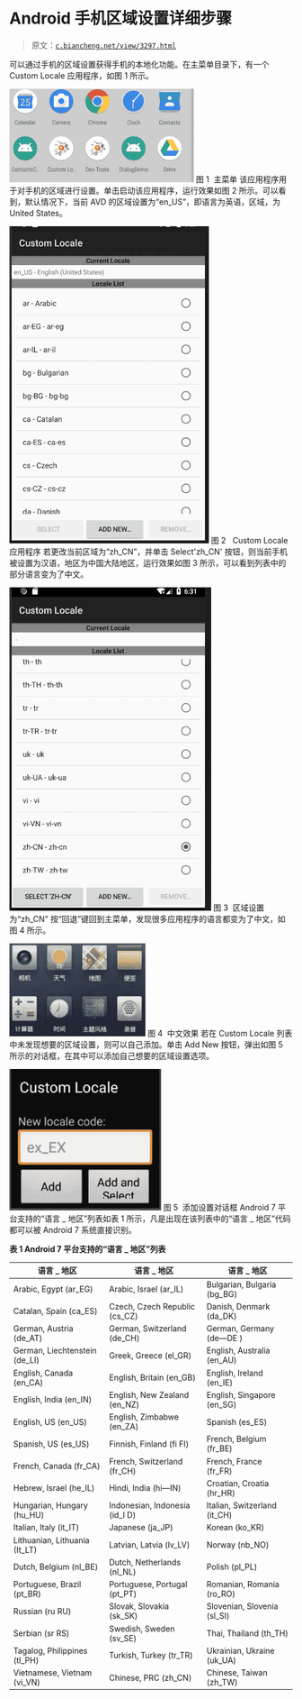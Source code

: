 # Android 手机区域设置详细步骤

> 原文：[`c.biancheng.net/view/3297.html`](http://c.biancheng.net/view/3297.html)

可以通过手机的区域设置获得手机的本地化功能。在主菜单目录下，有一个 Custom Locale 应用程序，如图 1 所示。

![主菜单](img/d1918da5a9713b2a24b0ecb311dafbe7.png)
图 1  主菜单
该应用程序用于对手机的区域进行设置。单击启动该应用程序，运行效果如图 2 所示。可以看到，默认情况下，当前 AVD 的区域设置为“en_US”，即语言为英语，区域，为 United States。

![Custom Locale 应用程序](img/218900238ecd7afbbd7bd1e2129325cf.png)
图 2   Custom Locale 应用程序
若更改当前区域为“zh_CN”，并单击 Select'zh_CN' 按钮，则当前手机被设置为汉语，地区为中国大陆地区，运行效果如图 3 所示，可以看到列表中的部分语言变为了中文。

![区域设置为“zh_CN”](img/9985f7bfbf1d2ce80ada6791321b1fb4.png)
图 3  区域设置为“zh_CN”
按“回退”键回到主菜单，发现很多应用程序的语言都变为了中文，如图 4 所示。

![中文效果](img/f80bdde951bb39281a572943274e9294.png)
图 4  中文效果
若在 Custom Locale 列表中未发现想要的区域设置，则可以自己添加。单击 Add New 按钮，弹出如图 5 所示的对话框，在其中可以添加自己想要的区域设置选项。

![添加设置对话框](img/a85058a77485a61824f191aa9d4da4ee.png)
图 5  添加设置对话框
Android 7 平台支持的“语言 _ 地区”列表如表 1 所示，凡是出现在该列表中的“语言 _ 地区”代码都可以被 Android 7 系统直接识别。

**表 1 Android 7 平台支持的“语言 _ 地区”列表**

| 语言 _ 地区 | 语言 _ 地区 | 语言 _ 地区 |
| --- | --- | --- |
| Arabic, Egypt (ar_EG) | Arabic, Israel (ar_IL) | Bulgarian, Bulgaria (bg_BG) |
| Catalan, Spain (ca_ES) | Czech, Czech Republic (cs_CZ) | Danish, Denmark (da_DK) |
| German, Austria (de_AT) | German, Switzerland (de_CH) | German, Germany (de—DE ) |
| German, Liechtenstein (de_LI) | Greek, Greece (el_GR) | English, Australia (en_AU) |
| English, Canada (en_CA) | English, Britain (en_GB) | English, Ireland (en_IE) |
| English, India (en_IN) | English, New Zealand (en_NZ) | English, Singapore (en_SG) |
| English, US (en_US) | English, Zimbabwe (en_ZA) | Spanish (es_ES) |
| Spanish, US (es_US) | Finnish, Finland (fi FI) | French, Belgium (fr_BE) |
| French, Canada (fr_CA) | French, Switzerland (fr_CH) | French, France (fr_FR) |
| Hebrew, Israel (he_IL) | Hindi, India (hi—IN) | Croatian, Croatia (hr_HR) |
| Hungarian, Hungary (hu_HU) | Indonesian, Indonesia (id_I D) | Italian, Switzerland (it_CH) |
| Italian, Italy (it_IT) | Japanese (ja_JP) | Korean (ko_KR) |
| Lithuanian, Lithuania (It_LT) | Latvian, Latvia (lv_LV) | Norway (nb_NO) |
| Dutch, Belgium (nl_BE) | Dutch, Netherlands (nl_NL) | Polish (pl_PL) |
| Portuguese, Brazil (pt_BR) | Portuguese, Portugal (pt_PT) | Romanian, Romania (ro_RO) |
| Russian (ru RU) | Slovak, Slovakia (sk_SK) | Slovenian, Slovenia (sl_SI) |
| Serbian (sr RS) | Swedish, Sweden (sv_SE) | Thai, Thailand (th_TH) |
| Tagalog, Philippines (tl_PH) | Turkish, Turkey (tr_TR) | Ukrainian, Ukraine (uk_UA) |
| Vietnamese, Vietnam (vi_VN) | Chinese, PRC (zh_CN) | Chinese, Taiwan (zh_TW) |